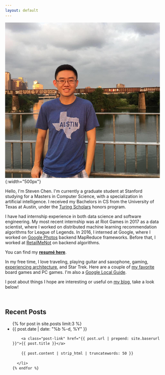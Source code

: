 ```yaml
---
layout: default
---
```


![San Francisco Pier](/assets/austin_steven_chen.jpg){:width="500px"}

Hello, I'm Steven Chen. I'm currently a graduate student at Stanford studying for a Masters in Computer Science, with a specialization in artificial intelligence. I received my Bachelors in CS from the University of Texas at Austin, under the [Turing Scholars][turing] honors program.

I have had internship experience in both data science and software engineering. My most recent internship was at Riot Games in 2017 as a data scientist, where I worked on distributed machine learning recommendation algorithms for League of Legends. In 2016, I interned at Google, where I worked on [Google Photos][photos] backend MapReduce frameworks. Before that, I worked at [RetailMeNot][rmn] on backend algorithms.

You can find my **[resumé here][resume]**.

In my free time, I love traveling, playing guitar and saxophone, gaming, [experiencing architecture][arch], and Star Trek. Here are a couple of [my favorite][favorites] board games and PC games. I'm also a [Google Local Guide][local].

I post about things I hope are interesting or useful on [my blog][blog], take a look below!

<br />

<h2 class="recent-title">Recent Posts</h2>

<ul class="post-list">
    {% for post in site.posts limit:3 %}
      <li>
        <span class="post-meta">{{ post.date | date: "%b %-d, %Y" }}</span>
        
        <a class="post-link" href="{{ post.url | prepend: site.baserurl }}">{{ post.title }}</a>
        
        {{ post.content | strip_html | truncatewords: 50 }}

      </li>
    {% endfor %}
</ul>

[turing]: https://www.cs.utexas.edu/turing-scholars
[deans]: https://cns.utexas.edu/honors/honors-programs-center/deans-scholars
[iot]: https://en.wikipedia.org/wiki/Internet_of_Things
[rmn]: http://www.retailmenot.com
[google]: http://www.google.com
[mtnview]: http://www.google.com/about/careers/locations/mountain-view/
[photos]: https://www.google.com/photos/about/?page=auto-backup
[resume]: /assets/steven_chen_resume.pdf
[favorites]: http://amzn.com/w/3M7DGS728ZX5Q
[local]: https://www.google.com/local/guides/
[blog]: /blog
[riot]: http://www.riotgames.com
[arch]: https://mitpress.mit.edu/books/experiencing-architecture
